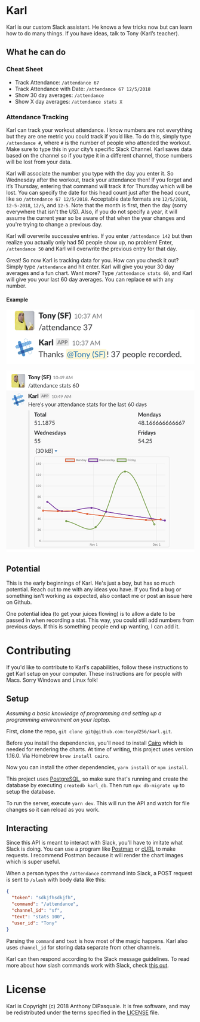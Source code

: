 # Karl

Karl is our custom Slack assistant. He knows a few tricks now but can learn how
to do many things. If you have ideas, talk to Tony (Karl’s teacher).

## What he can do

### Cheat Sheet

- Track Attendance: `/attendance 67`
- Track Attendance with Date: `/attendance 67 12/5/2018`
- Show 30 day averages: `/attendance`
- Show X day averages: `/attendance stats X`

### Attendance Tracking

Karl can track your workout attendance. I know numbers are not everything but
they are one metric you could track if you’d like. To do this, simply type
`/attendance #`, where `#` is the number of people who attended the workout.
Make sure to type this in your city’s specific Slack Channel. Karl saves data
based on the channel so if you type it in a different channel, those numbers
will be lost from your data.

Karl will associate the number you type with the day you enter it. So Wednesday
after the workout, track your attendance then! If you forget and it’s Thursday,
entering that command will track it for Thursday which will be lost. You can
specify the date for this head count just after the head count, like so
`/attendance 67 12/5/2018`. Acceptable date formats are `12/5/2018`,
`12-5-2018`, `12/5`, and `12-5`. Note that the month is first, then the day
(sorry everywhere that isn't the US). Also, if you do not specify a year, it
will assume the current year so be aware of that when the year changes and
you're trying to change a previous day.

Karl will overwrite successive entries. If you enter `/attendance 142` but then
realize you actually only had 50 people show up, no problem! Enter, `/attendance
50` and Karl will overwrite the previous entry for that day.

Great! So now Karl is tracking data for you. How can you check it out? Simply
type `/attendance` and hit enter. Karl will give you your 30 day averages and a
fun chart. Want more?  Type `/attendance stats 60`, and Karl will give you your
last 60 day averages. You can replace `60` with any number.

#### Example

![Karl Tracking](https://github.com/tonyd256/karl/blob/master/images/karl-tracking.png)

![Karl Stats](https://github.com/tonyd256/karl/blob/master/images/karl-stats.png)

## Potential

This is the early beginnings of Karl. He's just a boy, but has so much
potential. Reach out to me with any ideas you have. If you find a bug or
something isn't working as expected, also contact me or post an issue here on
Github.

One potential idea (to get your juices flowing) is to allow a date to be passed
in when recording a stat. This way, you could still add numbers from previous
days. If this is something people end up wanting, I can add it.

# Contributing

If you'd like to contribute to Karl's capabilities, follow these instructions to
get Karl setup on your computer. These instructions are for people with Macs.
Sorry Windows and Linux folk!

## Setup

*Assuming a basic knowledge of programming and setting up a programming
environment on your laptop.*

First, clone the repo, `git clone git@github.com:tonyd256/karl.git`.

Before you install the dependencies, you'll need to install [Cairo] which is
needed for rendering the charts. At time of writing, this project uses version
1.16.0. Via Homebrew `brew install cairo`.

[Cairo]: https://www.cairographics.org

Now you can install the other dependencies, `yarn install` or `npm install`.

This project uses [PostgreSQL], so make sure that's running and create the
database by executing `createdb karl_db`. Then run `npx db-migrate up` to setup
the database.

[PostgreSQL]: https://www.postgresql.org/

To run the server, execute `yarn dev`. This will run the API and watch for file
changes so it can reload as you work.

## Interacting

Since this API is meant to interact with Slack, you'll have to imitate what
Slack is doing. You can use a program like [Postman] or [cURL] to make requests.
I recommend Postman because it will render the chart images which is super
useful.

[Postman]: https://www.getpostman.com/
[cURL]: https://curl.haxx.se/

When a person types the `/attendance` command into Slack, a POST request is sent
to `/slash` with body data like this:

```json
{
  "token": "sdkjfhsdkjfh",
  "command": "/attendance",
  "channel_id": "sf",
  "text": "stats 100",
  "user_id": "Tony"
}
```

Parsing the `command` and `text` is how most of the magic happens. Karl also
uses `channel_id` for storing data separate from other channels.

Karl can then respond according to the Slack message guidelines. To read more
about how slash commands work with Slack, check [this out].

[this out]: https://api.slack.com/slash-commands

# License

Karl is Copyright (c) 2018 Anthony DiPasquale. It is free software, and may be
redistributed under the terms specified in the [LICENSE](LICENSE) file.
